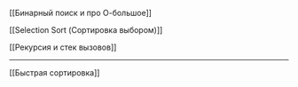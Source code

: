 [[Бинарный поиск и про О-большое]]

[[Selection Sort (Сортировка выбором)]]

[[Рекурсия и стек вызовов]]

---

[[Быстрая сортировка]]